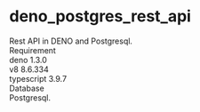 # deno_postgres_rest_api
Rest API in DENO and Postgresql.<br>
Requirement<br>
deno 1.3.0<br>
v8 8.6.334<br>
typescript 3.9.7<br>
Database<br>
Postgresql.<br>

